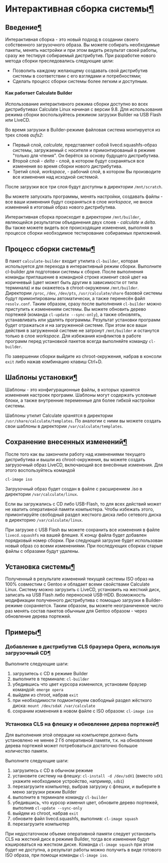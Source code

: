 # Интерактивная сборка системы[¶](#Интерактивная-сборка-системы)

## Введение[¶](#Введение)

Интерактивная сборка - это новый подход в создании своего собственного загрузочного образа. Вы можете собирать необходимые пакеты, менять настройки и при этом видеть результат своей работы, сразу же тестируя собираемый дистрибутив.
При разработке нового метода сборки преследовались следующие цели:

* Позволить каждому желающему создавать свой дистрибутив системы в соответствии с его взглядами и потребностями;
* Сделать процесс сборки системы более легким и доступным.

#### Как работает Calculate Builder

Использование интерактивного режима сборки доступно во всех дистрибутивах Calculate Linux начиная с версии 9.8\. Для использования режима сборки воспользуйтесь режимом загрузки Builder на USB Flash или LiveCD.

Во время загрузки в Builder-режиме файловая система монтируется из трех слоев _aufs2_:

* Первый слой, _calculate_, представляет собой livecd.squashfs-образ системы, загружаемый с носителя и примонтированый в режиме "только для чтения". Он берётся за основу будущего дистрибутива.
* Второй слой - _delta_ - слой, в котором будут сохраняться все изменения во время сборки нового дистрибутива.
* Третий слой, _workspace_, - рабочий слой, в котором Вы производите все изменения над исходной системой.

После загрузки все три слоя будут доступны в директории `/mnt/scratch`.

Вы можете запускать программы, менять настройки, создавать файлы - все ваши изменения будут сохраняться в слое _workspace_, не внося изменений в итоговый образ нового дистрибутива.

Интерактивная сборка происходит в директории `/mnt/builder`, являющейся результатом объединения двух слоев - _calculate_ и _delta_. Вы также можете видеть все происходящие изменения, выполняя в процессе сборки необходимое тестирование собираемых приложений.

## Процесс сборки системы[¶](#Процесс-сборки-системы)

В пакет `calculate-builder` входит утилита `cl-builder`, которая используется для перехода в интерактивный режим сборки. Выполните cl-builder для подготовки системы к сборке. После выполнения команды приглашение в командной строке изменит свой цвет на коричневый (цвет может быть другим в зависимости от типа терминала) и вы окажетесь в chroot-окружении `/mnt/builder`. Директории `/proc`, `/dev`, `/dev/pts`, `/usr/calculate/share` базовой системы будут примонтированы автоматически, а также перенесён файл `resolv.conf`. Таким образом, сразу после выполнения `cl-builder` можно приступить к изменениям системы. Вы можете обновить дерево портежей (команда `cl-update --sync-only`), а также обновлять, устанавливать или удалять программы. Результат установки программ будет отражаться и на загруженной системе. При этом все ваши действия в загруженной системе не затронут `/mnt/builder` и останутся только в слое _workspace_. Для избежания конфликтов в работе программ перед установкой пакетов всегда выполняйте команду `cl-builder`.

По завершении сборки выйдите из chroot-окружения, набрав в консоли `exit` либо нажав комбинацию клавиш Ctrl+D.

## Шаблоны установки[¶](#Шаблоны-установки)

Шаблоны - это конфигурационные файлы, в которых хранятся изменения настроек программ. Шаблоны могут содержать условные блоки, а также внутренние переменные для более гибкой настройки системы.

Шаблоны утилит Calculate хранятся в директории `/usr/share/calculate/templates`. По аналогии с ними вы можете создать свои шаблоны в директории `/var/calculate/templates`.

## Сохранение внесенных изменений[¶](#Сохранение-внесенных-изменений)

После того как вы закончили работу над изменениями текущего дистрибутива и вышли из chroot-окружения, вы можете создать загрузочный образ LiveCD, включающий все внесённые изменения. Для этого воспользуйтесь командой  

    
    cl-image iso
    

Загрузочный образ будет создан в файле с расширением .iso в директории `/var/calculate/linux`.

Если вы загружались с CD либо USB-Flash, то для всех действий может не хватить оперативной памяти компьютера. Чтобы избежать этого, примонтируйте свободный раздел жесткого диска либо сетевого диска в директорию `/var/calculate/linux`.

При загрузке с USB Flash вы можете сохранить все изменения в файле `livecd.squashfs` на вашей флешке. К концу файла будет добавлен порядковый номер сборки. При следующей загрузке будет использован новый образ со всеми изменениями. При последующих сборках старые файлы с образами будут удалены.

## Установка системы[¶](#Установка-системы)

Полученный в результате изменений текущей системы ISO образ на 100% совместим с Gentoo и обладает всеми свойствами Calculate Linux. Систему можно загрузить с LiveCD, установить на жесткий диск, записать на USB Flash либо переносной USB-HDD. Возможность модификации полученного дистрибутива с помощью загрузки в Builder-режиме сохраняется. Таким образом, вы можете неограниченное число раз менять состав пакетов обычным для Gentoo образом - через обновление дерева портежей.

## Примеры[¶](#Примеры)

### Добавление в дистрибутив CLS браузера Opera, используя загрузочный CD[¶](#Добавление-в-дистрибутив-CLS-браузера-Opera-используя-загрузочный-CD)

Выполните следующие шаги:

1. загрузитесь с CD в режиме Builder
2. выполните в терминале: `cl-builder`
3. убедившись что цвет курсора изменился, установим браузер командой: `emerge opera`
4. выйдем из chroot, набрав `exit`
5. при необходимости подмонтируем свободный раздел жёсткого диска: `mount /dev/sdaX /var/calculate`
6. сохраним изменения в новом файле с ISO образом: `cl-image iso`

### Установка CLS на флешку и обновление дерева портежей[¶](#Установка-CLS-на-флешку-и-обновление-дерева-портежей)

Для выполнения этой операции на компьютере должно быть установлено не менее 2 Гб оперативной памяти, т.к. на обновление дерева портежей может потребоваться достаточно большое количество памяти.

Выполните следующие шаги:

1. загрузитесь с CD в обычном режиме
2. установите систему на флешку: `cl-install -d /dev/sdX1` (вместо `sdX1` укажите необходимое устройство, например, `sdb1`)
3. перезагрузите компьютер, выбрав загрузку с флешки, и выберите в меню загрузки режим Builder
4. выполните в терминале команду `cl-builder`
5. убедившись, что курсор изменил цвет, обновите дерево портежей, выполнив `cl-update --sync-only`
6. выйдем из chroot, набрав `exit`
7. обновите файл livecd.squashfs, выполнив: `cl-image squash`
8. перезагрузите компьютер

При недостаточном объеме оперативной памяти следует установить CLS на жесткий диск в режиме Builder, тогда все изменения будут кэшироваться на жестком диске. Команда `cl-image squash` при этом будет не доступна, а результат работы можно получить в виде готового ISO образа, при помощи команды `cl-image iso`.